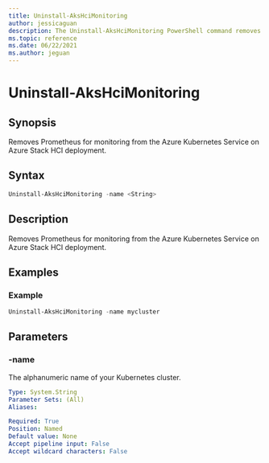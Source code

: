 ```yaml
---
title: Uninstall-AksHciMonitoring
author: jessicaguan
description: The Uninstall-AksHciMonitoring PowerShell command removes Prometheus-based monitoring solution.
ms.topic: reference
ms.date: 06/22/2021
ms.author: jeguan
---
```


# Uninstall-AksHciMonitoring

## Synopsis
Removes Prometheus for monitoring from the Azure Kubernetes Service on Azure Stack HCI deployment.

## Syntax

```powershell
Uninstall-AksHciMonitoring -name <String>                     
```

## Description
Removes Prometheus for monitoring from the Azure Kubernetes Service on Azure Stack HCI deployment.

## Examples

### Example

```PowerShell
Uninstall-AksHciMonitoring -name mycluster
```

## Parameters

### -name
The alphanumeric name of your Kubernetes cluster.

```yaml
Type: System.String
Parameter Sets: (All)
Aliases:

Required: True
Position: Named
Default value: None
Accept pipeline input: False
Accept wildcard characters: False
```